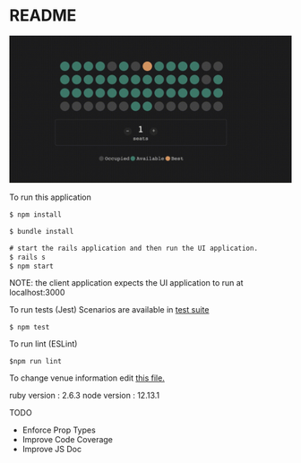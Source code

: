 # README

![](demo.gif)

To run this application

```
$ npm install
```
```
$ bundle install
```
```
# start the rails application and then run the UI application.
$ rails s
$ npm start
``` 
NOTE: the client application expects the UI application to run at localhost:3000

To run tests (Jest)
Scenarios are available in [test suite](ui/selectors/seat.selector.spec.js)

```
$ npm test
```

To run lint (ESLint)

```
$npm run lint
``` 

To change venue information edit [this file.](public/venues/1.json)

ruby version : 2.6.3
node version : 12.13.1


TODO
* Enforce Prop Types
* Improve Code Coverage
* Improve JS Doc
